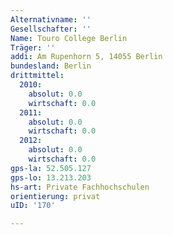 ```yaml
---
Alternativname: ''
Gesellschafter: ''
Name: Touro College Berlin
Träger: ''
addi: Am Rupenhorn 5, 14055 Berlin
bundesland: Berlin
drittmittel:
  2010:
    absolut: 0.0
    wirtschaft: 0.0
  2011:
    absolut: 0.0
    wirtschaft: 0.0
  2012:
    absolut: 0.0
    wirtschaft: 0.0
gps-la: 52.505.127
gps-lo: 13.213.203
hs-art: Private Fachhochschulen
orientierung: privat
uID: '170'

---
```



